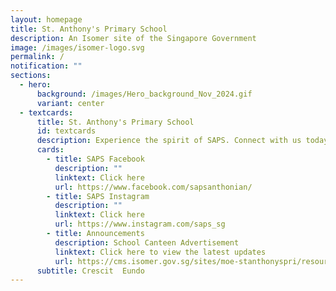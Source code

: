 ```yaml
---
layout: homepage
title: St. Anthony's Primary School
description: An Isomer site of the Singapore Government
image: /images/isomer-logo.svg
permalink: /
notification: ""
sections:
  - hero:
      background: /images/Hero_background_Nov_2024.gif
      variant: center
  - textcards:
      title: St. Anthony's Primary School
      id: textcards
      description: Experience the spirit of SAPS. Connect with us today!
      cards:
        - title: SAPS Facebook
          description: ""
          linktext: Click here
          url: https://www.facebook.com/sapsanthonian/
        - title: SAPS Instagram
          description: ""
          linktext: Click here
          url: https://www.instagram.com/saps_sg
        - title: Announcements
          description: School Canteen Advertisement
          linktext: Click here to view the latest updates
          url: https://cms.isomer.gov.sg/sites/moe-stanthonyspri/resourceRoom/saps/resourceCategory/announcements/editPage/2025-10-24-post-School%20Canteen%20Advertisement.md
      subtitle: Crescit  Eundo
---
```

